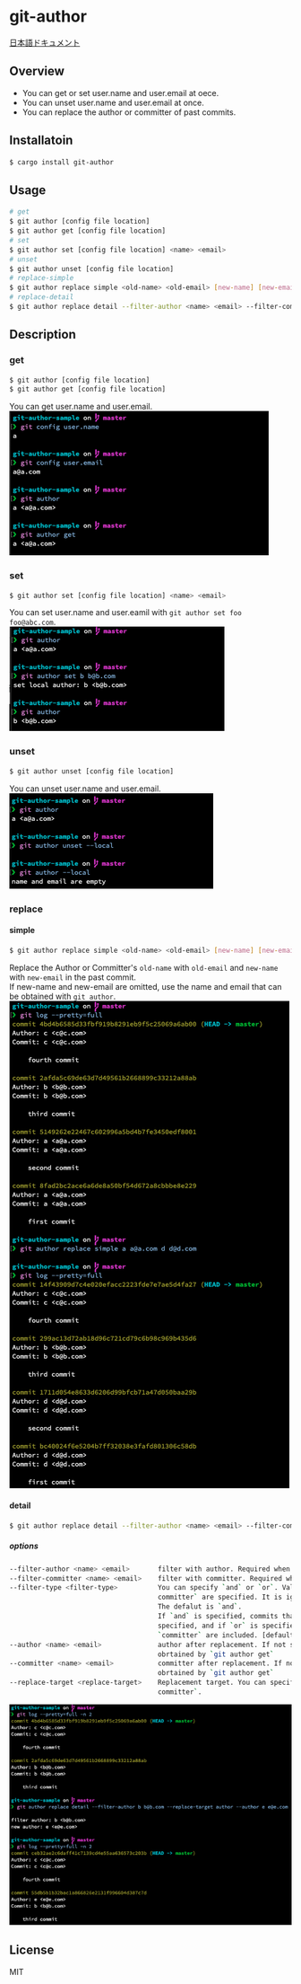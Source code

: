 # git-author

[日本語ドキュメント](https://block-cube-lib.github.io/documentation/git-author/)

## Overview
- You can get or set user.name and user.email at oece.
- You can unset user.name and user.email at once.
- You can replace the author or committer of past commits.

## Installatoin
```sh
$ cargo install git-author
```

## Usage
```sh
# get
$ git author [config file location]
$ git author get [config file location]
# set
$ git author set [config file location] <name> <email>
# unset
$ git author unset [config file location]
# replace-simple
$ git author replace simple <old-name> <old-email> [new-name] [new-email]
# replace-detail
$ git author replace detail --filter-author <name> <email> --filter-committer <name> <email> --replace-target <replace-target>
```

## Description
### get
```sh
$ git author [config file location]
$ git author get [config file location]
```

You can get user.name and user.email.  
![get-demo](./media/get.png)

### set
```sh
$ git author set [config file location] <name> <email>
```

You can set user.name and user.eamil with `git author set foo foo@abc.com`.  
![set-demo](./media/set.png)

### unset
```sh
$ git author unset [config file location]
```

You can unset user.name and user.email.  
![unset-sample](./media/unset.png)

### replace
#### simple
```sh
$ git author replace simple <old-name> <old-email> [new-name] [new-email]
```

Replace the Author or Committer's `old-name` with `old-email` and `new-name` with `new-email` in the past commit.  
If new-name and new-email are omitted, use the name and email that can be obtained with `git author`.  
![replace-simple-demo](./media/replace-simple.png)

#### detail
```sh
$ git author replace detail --filter-author <name> <email> --filter-committer <name> <email> --replace-target <replace-target>
```

##### options
```sh
--filter-author <name> <email>       filter with author. Required when `filter-committer` is not specified.
--filter-committer <name> <email>    filter with committer. Required when `filter-author` is not specified.
--filter-type <filter-type>          You can specify `and` or `or`. Valid only both `filter-author` and `filter-
                                     committer` are specified. It is ignored at other times.
                                     The defalut is `and`.
                                     If `and` is specified, commits that match `author` and `committer` are
                                     specified, and if `or` is specified, commits that match either `author` or
                                     `committer` are included. [default: and]
--author <name> <email>              author after replacement. If not specified, use author which can be
                                     obrtained by `git author get`
--committer <name> <email>           committer after replacement. If not specified, use author which can be
                                     obrtained by `git author get`
--replace-target <replace-target>    Replacement target. You can specify `author` or`committer` or `author-and-
                                     committer`.
```

![replace-detail-demo](./media/replace-detail.png)

## License
MIT

